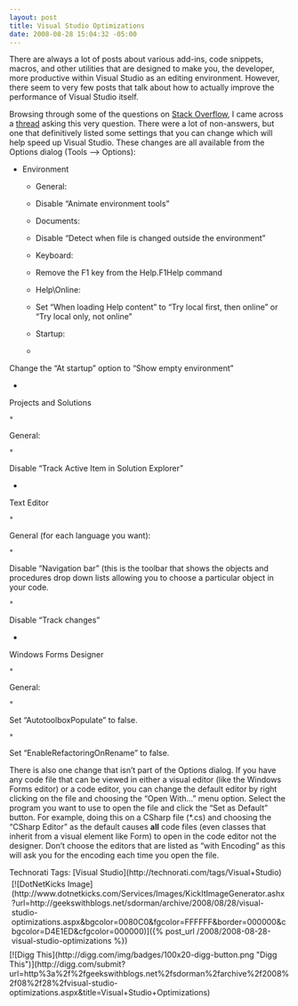 ```yaml
---
layout: post
title: Visual Studio Optimizations
date: 2008-08-28 15:04:32 -05:00
---
```


There are always a lot of posts about various add-ins, code snippets, macros, and other utilities that are designed to make you, the developer, more productive within Visual Studio as an editing environment. However, there seem to very few posts that talk about how to actually improve the performance of Visual Studio itself.

Browsing through some of the questions on [Stack Overflow](http://www.stackoverflow.com), I came across a [thread](http://beta.stackoverflow.com/questions/8440/visual-studio-optimizations) asking this very question. There were a lot of non-answers, but one that definitively listed some settings that you can change which will help speed up Visual Studio. These changes are all available from the Options dialog (Tools –> Options):

*   Environment      

    *   General:          

    *   Disable “Animate environment tools”        
    *   Documents:          

    *   Disable “Detect when file is changed outside the environment”        
    *   Keyboard:          

    *   Remove the F1 key from the Help.F1Help command        
    *   Help\Online:          

    *   Set “When loading Help content” to “Try local first, then online” or “Try local only, not online”        
    *   Startup:          

    *   

Change the “At startup” option to “Show empty environment”

*   

Projects and Solutions

    *   

General:

    *   

Disable “Track Active Item in Solution Explorer”

*   

Text Editor

    *   

General (for each language you want):

    *   

Disable “Navigation bar” (this is the toolbar that shows the objects and procedures drop down lists allowing you to choose a particular object in your code.

    *   

Disable “Track changes”

*   

Windows Forms Designer

    *   

General:

    *   

Set “AutotoolboxPopulate” to false.

    *   

Set “EnableRefactoringOnRename” to false.

There is also one change that isn’t part of the Options dialog. If you have any code file that can be viewed in either a visual editor (like the Windows Forms editor) or a code editor, you can change the default editor by right clicking on the file and choosing the “Open With…” menu option. Select the program you want to use to open the file and click the “Set as Default” button. For example, doing this on a CSharp file (*.cs) and choosing the “CSharp Editor” as the default causes **all** code files (even classes that inherit from a visual element like Form) to open in the code editor not the designer. Don’t choose the editors that are listed as “with Encoding” as this will ask you for the encoding each time you open the file.
  <div style="padding-bottom: 0px; margin: 0px; padding-left: 0px; padding-right: 0px; display: inline; float: none; padding-top: 0px" id="scid:0767317B-992E-4b12-91E0-4F059A8CECA8:990e79b2-c307-487c-945b-a80ba6d74a28" class="wlWriterSmartContent">Technorati Tags: [Visual Studio](http://technorati.com/tags/Visual+Studio)</div><div class="wlWriterHeaderFooter" style="text-align:left; margin:0px; padding:4px 4px 4px 4px;">[![DotNetKicks Image](http://www.dotnetkicks.com/Services/Images/KickItImageGenerator.ashx?url=http://geekswithblogs.net/sdorman/archive/2008/08/28/visual-studio-optimizations.aspx&bgcolor=0080C0&fgcolor=FFFFFF&border=000000&cbgcolor=D4E1ED&cfgcolor=000000)]({% post_url /2008/2008-08-28-visual-studio-optimizations %})</div><div class="wlWriterHeaderFooter" style="text-align:left; margin:0px; padding:4px 0px 4px 0px;">[![Digg This](http://digg.com/img/badges/100x20-digg-button.png "Digg This")](http://digg.com/submit?url=http%3a%2f%2fgeekswithblogs.net%2fsdorman%2farchive%2f2008%2f08%2f28%2fvisual-studio-optimizations.aspx&title=Visual+Studio+Optimizations)</div>
